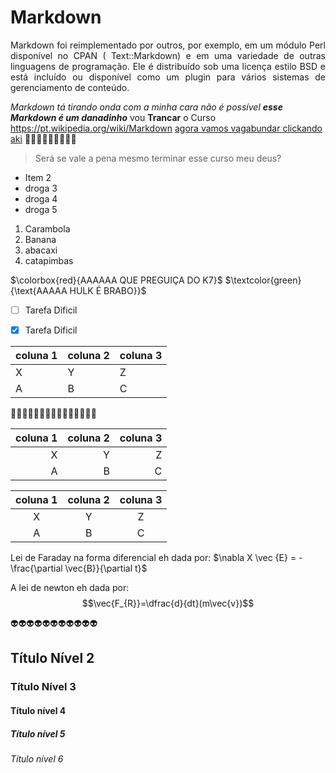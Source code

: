 # Markdown
 <p align="justify">  Markdown foi reimplementado por outros, por exemplo, em um módulo Perl disponível no CPAN ( Text::Markdown) e em uma variedade de outras linguagens de programação. Ele é distribuído sob uma licença estilo BSD e está incluído ou disponível como um plugin para vários sistemas de gerenciamento de conteúdo. </p>
 
 *Markdown tá tirando onda com a minha cara não é possível*
 ***esse Markdown é um danadinho***
 vou **Trancar** o Curso     <https://pt.wikipedia.org/wiki/Markdown>        [agora vamos vagabundar clickando aki](https://www.youtube.com)
 :hear_no_evil::hear_no_evil::hear_no_evil::hear_no_evil::hear_no_evil::hear_no_evil::hear_no_evil::hear_no_evil::hear_no_evil:
 
 > Será se vale a pena mesmo terminar esse curso meu deus?
 
 
 * Item 2
 * droga 3
 * droga 4
 * droga 5
1. Carambola
2. Banana
3. abacaxi
4. catapimbas

$\colorbox{red}{AAAAAA QUE PREGUIÇA DO K7}$
$\textcolor{green}{\text{AAAAA HULK É BRABO}}$


- [ ] Tarefa Dificil 
- [x] Tarefa Dificil



| coluna 1 | coluna 2 | coluna 3 |
| --- | --- | --- |
| X | Y | Z |
| A | B | C |


:banana::banana::banana::banana::banana::banana::banana::banana::banana::banana::banana::banana::banana::banana::banana:


| coluna 1 | coluna 2 | coluna 3 |
|---:|---:|---:|
| X | Y | Z |
| A | B | C |


| coluna 1 | coluna 2 | coluna 3 |
|:---:|:---:|:---:|
| X | Y | Z |
| A | B | C |


Lei de Faraday na forma diferencial eh dada por:  $\nabla X \vec {E} = - \frac{\partial \vec{B}}{\partial t}$

A lei de newton eh dada por:  $$\vec{F_{R}}=\dfrac{d}{dt}(m\vec{v})$$


:alien::alien::alien::alien::alien::alien::alien::alien::alien::alien::alien:

## Título Nível 2
### Título Nível 3 
#### Título nível 4
##### Título nível 5
###### Título nível 6
